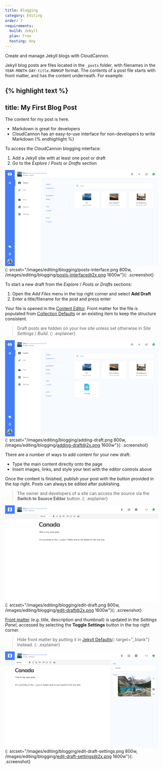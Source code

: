 ```yaml
---
title: Blogging
category: Editing
order: 7
requirements:
  build: Jekyll
  plan: Free
  hosting: Any
---
```


Create and manage Jekyll blogs with CloudCannon.

Jekyll blog posts are files located in the `_posts` folder, with filenames in the `YEAR-MONTH-DAY-title.MARKUP` format. The contents of a post file starts with front matter, and has the content underneath. For example:

{% highlight text %}
---
title: My First Blog Post
---
The content for my post is here.

* Markdown is great for developers
* CloudCannon has an easy-to-use interface for non-developers to write Markdown
{% endhighlight %}



To access the CloudCannon blogging interface:

1. Add a Jekyll site with at least one post or draft
2. Go to the *Explore* / *Posts* or *Drafts* section

![Empty blogging interface](/images/editing/blogging/posts-interface.png){: srcset="/images/editing/blogging/posts-interface.png 800w, /images/editing/blogging/posts-interface@2x.png 1600w"}{: .screenshot}



To start a new draft from the *Explore* / *Posts* or *Drafts* sections:

1. Open the *Add Files* menu in the top right corner and select **Add Draft**
2. Enter a title/filename for the post and press enter

Your file is opened in the [Content Editor](/editing/content-editor/). Front matter for the file is populated from [Collection Defaults](/editing/collection-defaults/) or an existing item to keep the structure consistent.

> Draft posts are hidden on your live site unless set otherwise in *Site Settings* / *Build*.
{: .explainer}

![Creating a new draft](/images/editing/blogging/adding-draft.png){: srcset="/images/editing/blogging/adding-draft.png 800w, /images/editing/blogging/adding-draft@2x.png 1600w"}{: .screenshot}



There are a number of ways to add content for your new draft:

* Type the main content directly onto the page
* Insert images, links, and style your text with the editor controls above

Once the content is finished, publish your post with the button provided in the top right. Posts can always be edited after publishing.

> The owner and developers of a site can access the source via the **Switch to Source Editor** button.
{: .explainer}

![Editing draft](/images/editing/blogging/edit-draft.png){: srcset="/images/editing/blogging/edit-draft.png 800w, /images/editing/blogging/edit-draft@2x.png 1600w"}{: .screenshot}



[Front matter](/editing/front-matter/) (e.g. title, description and thumbnail) is updated in the *Settings Panel*, accessed by selecting the **Toggle Settings** button in the top right corner.

> Hide front matter by putting it in [Jekyll Defaults](http://jekyllrb.com/docs/configuration/#front-matter-defaults){: target="_blank"} instead.
{: .explainer}

![Editing draft with Settings Panel open](/images/editing/blogging/edit-draft-settings.png){: srcset="/images/editing/blogging/edit-draft-settings.png 800w, /images/editing/blogging/edit-draft-settings@2x.png 1600w"}{: .screenshot}
